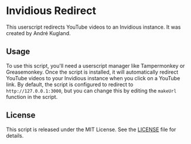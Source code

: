 # Invidious Redirect

This userscript redirects YouTube videos to an Invidious instance. It was created by André Kugland.

## Usage

To use this script, you'll need a userscript manager like Tampermonkey or Greasemonkey. Once the script is installed, it will automatically redirect YouTube videos to your Invidious instance when you click on a YouTube link. By default, the script is configured to redirect to `http://127.0.0.1:3000`, but you can change this by editing the `makeUrl` function in the script.

## License

This script is released under the MIT License. See the [LICENSE](LICENSE) file for details.
